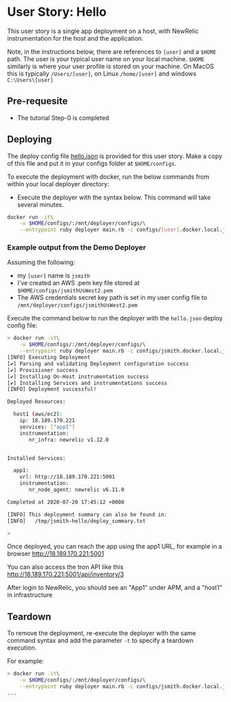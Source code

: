 # User Story: Hello

This user story is a single app deployment on a host, with NewRelic instrumentation for the host and the application. 

Note, in the instructions below, there are references to `[user]` and a `$HOME` path.
The user is your typical user name on your local machine. 
`$HOME` similarly is where your user profile is stored on your machine. On MacOS this is typically `/Users/[user]`, on Linux `/home/[user]` and windows `C:\Users\[user]`

## Pre-requesite

* The tutorial Step-0 is completed

## Deploying

The deploy config file [hello.json](hello.json) is provided for this user story. Make a copy of this file and put it in your configs folder at `$HOME/configs`.

To execute the deployment with docker, run the below commands from within your local deployer directory:

* Execute the deployer with the syntax below. This command will take several minutes.
```bash
docker run -it\
    -v $HOME/configs/:/mnt/deployer/configs/\
    --entrypoint ruby deployer main.rb -c configs/[user].docker.local.json -d configs/hello.json
```

### Example output from the Demo Deployer

Assuming the following:
* my `[user]` name is `jsmith`
* I've created an AWS .pem key file stored at `$HOME/configs/jsmithUsWest2.pem`
* The AWS credentials secret key path is set in my user config file to `/mnt/deployer/configs/jsmithUsWest2.pem`

Execute the command below to run the deployer with the `hello.json` deploy config file:
```bash
> docker run -it\
    -v $HOME/configs/:/mnt/deployer/configs/\
    --entrypoint ruby deployer main.rb -c configs/jsmith.docker.local.json -d configs/hello.json
[INFO] Executing Deployment
[✔] Parsing and validating Deployment configuration success
[✔] Provisioner success
[✔] Installing On-Host instrumentation success
[✔] Installing Services and instrumentations success
[INFO] Deployment successful!

Deployed Resources:

  host1 (aws/ec2):
    ip: 18.189.170.221
    services: ["app1"]
    instrumentation:
       nr_infra: newrelic v1.12.0


Installed Services:

  app1:
    url: http://18.189.170.221:5001
    instrumentation:
       nr_node_agent: newrelic v6.11.0

Completed at 2020-07-20 17:45:12 +0000

[INFO] This deployment summary can also be found in:
[INFO]   /tmp/jsmith-hello/deploy_summary.txt

>
```
Once deployed, you can reach the app using the app1 URL, for example in a browser http://18.189.170.221:5001

You can also access the tron API like this http://18.189.170.221:5001/api/inventory/3

After login to NewRelic, you should see an "App1" under APM, and a "host1" in infrastructure

## Teardown

To remove the deployment, re-execute the deployer with the same command syntax and add the parameter `-t` to specify a teardown execution.

For example:
```bash
> docker run -it\
    -v $HOME/configs/:/mnt/deployer/configs/\
    --entrypoint ruby deployer main.rb -c configs/jsmith.docker.local.json -d configs/hello.json -t
...
```
